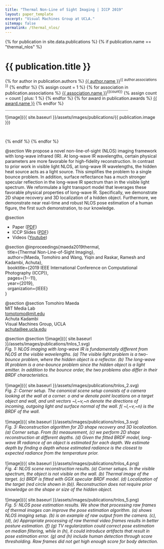 ```yaml
---
title: "Thermal Non-Line of Sight Imaging | ICCP 2019"
layout: paper_template
excerpt: "Visual Machines Group at UCLA."
sitemap: false
permalink: /thermal_nlos/
---
```


{% for publication in site.data.publications %}
{% if publication.name == "thermal_nlos" %}

# {{ publication.title }}
{% for author in publication.authors %} [{{ author.name }}]({{author.link}})<sup>{{ author.associations }}</sup>
{% endfor %}
{% assign count = 1 %}
{% for association in publication.associations %} [{{ association.name }}]({{association.link}})<sup>{{count}}</sup> {% assign count = count | plus: 1 %}
{% endfor %}
{% for award in publication.awards %} [{{ award.name }}]({{award.link}})
{% endfor %}
<hr class="center" style="width: 80%; color: grey; height: 0.2px; background-color:grey;"/>

![image]({{ site.baseurl }}/assets/images/publications/{{ publication.image }})

<br>

{% endif %}
{% endfor %}

<!--

  1 Abstract
  2 Files
  3 Citations
  4 Press
  5 Contact
  6 FAQ
  7 Media

-->

@section
We propose a novel non-line-of-sight (NLOS) imaging framework with long-wave infrared (IR). At long-wave IR wavelengths, certain physical parameters are more favorable for high-fidelity reconstruction. In contrast to prior work in visible light NLOS, at long-wave IR wavelengths, the hidden heat source acts as a light source. This simplifies the problem to a single bounce problem. In addition, surface reflectance has a much stronger specular reflection in the long-wave IR spectrum than in the visible light spectrum. We reformulate a light transport model that leverages these favorable physical properties of long-wave IR. Specifically, we demonstrate 2D shape recovery and 3D localization of a hidden object. Furthermore, we demonstrate near real-time and robust NLOS pose estimation of a human figure, the first such demonstration, to our knowledge.


@section
- Paper ([PDF](https://visual.ee.ucla.edu/img/Thermal_NLOS-compressed.pdf))
- ICCP Slides ([PDF](https://visual.ee.ucla.edu/img/TNLOS_ICCP19/ICCP19_TNLOS.pdf))
- Videos ([Youtube](https://www.youtube.com/watch?v=H6aX9Wkncxc))

@section
@inproceedings{maeda2019thermal, \
  &nbsp; title={Thermal Non-Line-of-Sight Imaging}, \
  &nbsp; author={Maeda, Tomohiro and Wang, Yiqin and Raskar, Ramesh and Kadambi, Achuta}, \
  &nbsp; booktitle={2019 IEEE International Conference on Computational Photography (ICCP)}, \
  &nbsp; pages={1--11}, \
  &nbsp; year={2019}, \
  &nbsp; organization={IEEE} \
}

@section
@section
Tomohiro Maeda <br>
MIT Media Lab <br>
tomotomo@mit.edu <br>
Achuta Kadambi <br>
Visual Machines Group, UCLA <br>
achuta@ee.ucla.edu

@section
@section
![image]({{ site.baseurl }}/assets/images/publications/tnlos_1.svg)
<br>
*Fig. 1: NLOS imaging with long-wave IR is fundamentally different from NLOS at the visible wavelengths. (a) The visible light problem is a two-bounce problem, where the hidden object is a reflector. (b) The long-wave IR problem is a one-bounce problem since the hidden object is a light emitter. In addition to the bounce order, the two problems also differ in their BRDF characteristics.*
<br><br>
![image]({{ site.baseurl }}/assets/images/publications/tnlos_2.svg)
<br>
*Fig. 2: Corner setup. The canonical scene setup consists of a camera looking at the wall at a corner. o and w denote point locations on a target object and wall, and unit vectors ~l,~v,~n denote the directions of incoming, outgoing light and surface normal of the wall. f( ~l,~v,~n) is the BRDF of the wall.*
<br><br>
![image]({{ site.baseurl }}/assets/images/publications/tnlos_3.svg)
<br>
*Fig. 3: Reconstruction algorithm for 2D shape recovery and 3D localization. (a) Corner setup. From (b) measurement, (c) we perform 2D shape reconstruction at different depths. (d) Given the fitted BRDF model, long-wave IR radiance of an object is estimated for each depth. We estimate depth by finding a depth whose estimated radiance is the closest to expected radiance from the temperature prior.*
<br><br>
![image]({{ site.baseurl }}/assets/images/publications/tnlos_4.png)
<br>
*Fig. 4: NLOS scene reconstruction results. (a) Corner setups. In the visible spectrum, the object is not visible on the wall. (b) Thermal image of the target. (c) BRDF is fitted with GGX specular BRDF model. (d) Localization of the target (red circle shown in (b)). Reconstruction does not require prior knowledge on the shape or size of the hidden object.*
<br><br>
![image]({{ site.baseurl }}/assets/images/publications/tnlos_5.png)
<br>
*Fig. 5: NLOS pose estimation results. We show that processing raw frames of thermal images can improve the pose estimation algorithm. (a) shows NLOS imaging setup. (b) is an example of raw output from the camera. (c), (d), (e) Appropriate processing of raw thermal video frames results in better posture estimation. (f) (g) TV regularization could correct pose estimation on median filtering, while in (h), it could introduce artifacts that result in pose estimation error. (g) and (h) include human detection through score thresholding. Raw frames did not get high enough score for body detection.*
